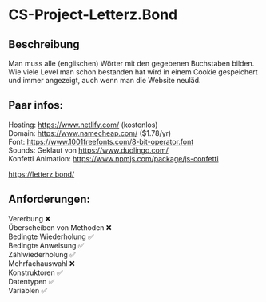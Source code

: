 # CS-Project-Letterz.Bond


## Beschreibung
Man muss alle (englischen) Wörter mit den gegebenen Buchstaben bilden. Wie viele Level man schon bestanden hat wird in einem Cookie gespeichert und immer angezeigt, auch wenn man die Website neuläd.

## Paar infos:
Hosting: https://www.netlify.com/ (kostenlos)  
Domain: https://www.namecheap.com/ ($1.78/yr)  
Font: https://www.1001freefonts.com/8-bit-operator.font  
Sounds: Geklaut von https://www.duolingo.com/  
Konfetti Animation: https://www.npmjs.com/package/js-confetti    


https://letterz.bond/

## Anforderungen:

Vererbung ❌  
Überscheiben von Methoden ❌  
Bedingte Wiederholung ✅  
Bedingte Anweisung ✅  
Zählwiederholung ✅  
Mehrfachauswahl ❌  
Konstruktoren ✅  
Datentypen ✅  
Variablen ✅
